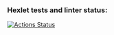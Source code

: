 ### Hexlet tests and linter status:
[![Actions Status](https://github.com/AsyaYeromina/frontend-project-lvl1/workflows/hexlet-check/badge.svg)](https://github.com/AsyaYeromina/frontend-project-lvl1/actions)